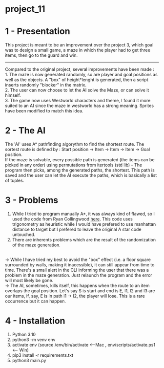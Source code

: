 # project_11

# 1 - Presentation 

This project is meant to be an improvement over the project 3, which goal was to design a small game, a maze in which the player had to get three items, then go 
to the guard and win.
<hr>
Compared to the original project, several improvements have been made : <br>
1. The maze is now generated randomly, so are player and goal positions as well as the objects. A "box" of height*lenght is generated, then a script inserts randomly "blocker" in the matrix. <br>
2. The user can now choose to let the AI solve the Maze, or can solve it himself.
<br>
3. The game now uses Westworld characters and theme, I found it more suited to an AI since the maze in westworld has a strong meaning. Sprites have been modified to match this idea.

# 2 - The AI

The 'AI' uses A* pathfinding algorythm to find the shortest route.
The sortest route is defined by : Start position -> Item -> Item -> Item -> Goal position.
<br>
If the maze is solvable, every possible path is generated (the items can be picked in any order) using permutations from itertools (std lib) - The program then picks, among the generated paths, the shortest. This path is saved and the user can let the AI execute the paths, which is basically a list of tuples.

# 3 - Problems

1. While I tried to program manually A*, it was always kind of flawed, so I used the code from Ryan Collingwood [here](https://gist.github.com/ryancollingwood/32446307e976a11a1185a5394d6657bc). This code uses trigonometry as heuristic while I would have prefered to use manhattan distance to target but I prefered to leave the original A star code untouched.
2. There are inherents problems which are the result of the randomization of the maze generation.
<br>
-> While I have tried my best to avoid the "box" effect (i.e. a floor square surrounded by walls, making it inacessible), it can still appear from time to time. There's a small alert in the CLI informing the user that there was a problem in the maze generation. Just relaunch the program and the error will most likely be gone.
<br>
-> The AI, sometimes, kills itself, this happens when the route to an item overlaps the goal position. Let's say S is start and end is E, I1, I2 and I3 are our items, if, say, E is in path I1 -> I2, the player will lose. This is a rare occurrence but it can happen.


# 4 - Installation

1. Python 3.10
2. python3 -m venv env
3. activate env (source /env/bin/activate <--Mac , env/scripts/activate.ps1 <-- Win)
4. pip3 install -r requirements.txt
5. python3 main.py

